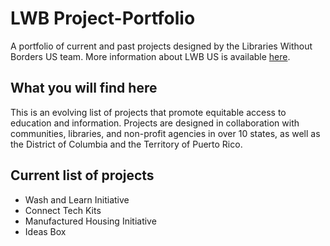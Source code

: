 # LWB Project-Portfolio
A portfolio of current and past projects designed by the Libraries Without Borders US team. 
More information about LWB US is available [here](librarieswithoutborders.us/our-organization/).

## What you will find here
This is an evolving list of projects that promote equitable access to education and information. Projects are designed in collaboration with communities, libraries, and non-profit agencies in over 10 states, as well as the District of Columbia and the Territory of Puerto Rico.

## Current list of projects
* Wash and Learn Initiative
* Connect Tech Kits
* Manufactured Housing Initiative
* Ideas Box
